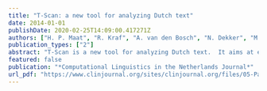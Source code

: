 ```yaml
---
title: "T-Scan: a new tool for analyzing Dutch text"
date: 2014-01-01
publishDate: 2020-02-25T14:09:00.417271Z
authors: ["H. P. Maat", "R. Kraf", "A. van den Bosch", "N. Dekker", "M. van Gompel", "S. Kleijn", "T. Sanders", "K. van der Sloot"]
publication_types: ["2"]
abstract: "T-Scan is a new tool for analyzing Dutch text.  It aims at extracting text features that are theoretically interesting, in that they relate to genre and text complexity, as well as practically interesting, in that they enable users and text producers to make text-specific diagnoses. T-Scan derives it features from tools such as Frog and Alpino, and resources such as SoNaR, SUBTLEX-NL and Referentie Bestand Nederlands. This paper offers a qualitative discussion of a number of T-Scan features, based on a minimal demonstration corpus of six texts, three of them scientific articles and three of them drawn from a women’s magazine.  We discuss features concerning lexical complexity, sentence complexity, referential cohesion and lexical diversity, lexical semantics and personal style. For all these domains we examine the construct validity as well as the reliability of a number of important features. We conclude that T-Scan offers a number of promising lexical and syntactic features, while the interpretation of referential cohesion/ lexical diversity features and personal style features is less clear. Further developing the application and analyzing authentic text need to go hand in hand."
featured: false
publication: "*Computational Linguistics in the Netherlands Journal*"
url_pdf: "https://www.clinjournal.org/sites/clinjournal.org/files/05-PanderMaat-etal-CLIN2014.pdf"
---
```


